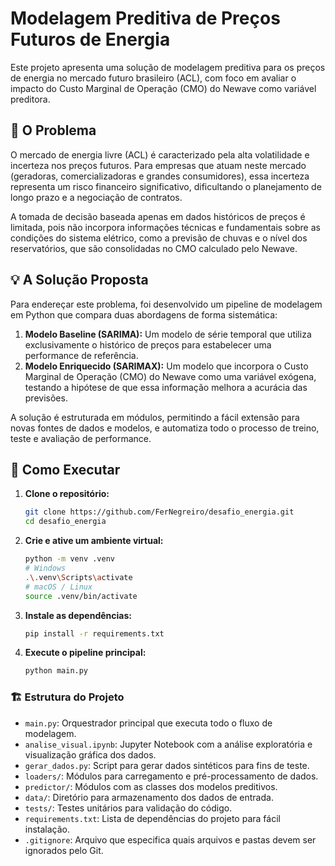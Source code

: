 # Modelagem Preditiva de Preços Futuros de Energia

Este projeto apresenta uma solução de modelagem preditiva para os preços de energia no mercado futuro brasileiro (ACL), com foco em avaliar o impacto do Custo Marginal de Operação (CMO) do Newave como variável preditora.

## 📄 O Problema

O mercado de energia livre (ACL) é caracterizado pela alta volatilidade e incerteza nos preços futuros. Para empresas que atuam neste mercado (geradoras, comercializadoras e grandes consumidores), essa incerteza representa um risco financeiro significativo, dificultando o planejamento de longo prazo e a negociação de contratos.

A tomada de decisão baseada apenas em dados históricos de preços é limitada, pois não incorpora informações técnicas e fundamentais sobre as condições do sistema elétrico, como a previsão de chuvas e o nível dos reservatórios, que são consolidadas no CMO calculado pelo Newave.

## 💡 A Solução Proposta

Para endereçar este problema, foi desenvolvido um pipeline de modelagem em Python que compara duas abordagens de forma sistemática:

1.  **Modelo Baseline (SARIMA):** Um modelo de série temporal que utiliza exclusivamente o histórico de preços para estabelecer uma performance de referência.
2.  **Modelo Enriquecido (SARIMAX):** Um modelo que incorpora o Custo Marginal de Operação (CMO) do Newave como uma variável exógena, testando a hipótese de que essa informação melhora a acurácia das previsões.

A solução é estruturada em módulos, permitindo a fácil extensão para novas fontes de dados e modelos, e automatiza todo o processo de treino, teste e avaliação de performance.

## 🚀 Como Executar

1.  **Clone o repositório:**
    ```bash
    git clone https://github.com/FerNegreiro/desafio_energia.git
    cd desafio_energia
    ```

2.  **Crie e ative um ambiente virtual:**
    ```bash
    python -m venv .venv
    # Windows
    .\.venv\Scripts\activate
    # macOS / Linux
    source .venv/bin/activate
    ```

3.  **Instale as dependências:**
    ```bash
    pip install -r requirements.txt
    ```

4.  **Execute o pipeline principal:**
    ```bash
    python main.py
    ```

### 🏗️ Estrutura do Projeto

-   `main.py`: Orquestrador principal que executa todo o fluxo de modelagem.
-   `analise_visual.ipynb`: Jupyter Notebook com a análise exploratória e visualização gráfica dos dados.
-   `gerar_dados.py`: Script para gerar dados sintéticos para fins de teste.
-   `loaders/`: Módulos para carregamento e pré-processamento de dados.
-   `predictor/`: Módulos com as classes dos modelos preditivos.
-   `data/`: Diretório para armazenamento dos dados de entrada.
-   `tests/`: Testes unitários para validação do código.
-   `requirements.txt`: Lista de dependências do projeto para fácil instalação.
-   `.gitignore`: Arquivo que especifica quais arquivos e pastas devem ser ignorados pelo Git.
